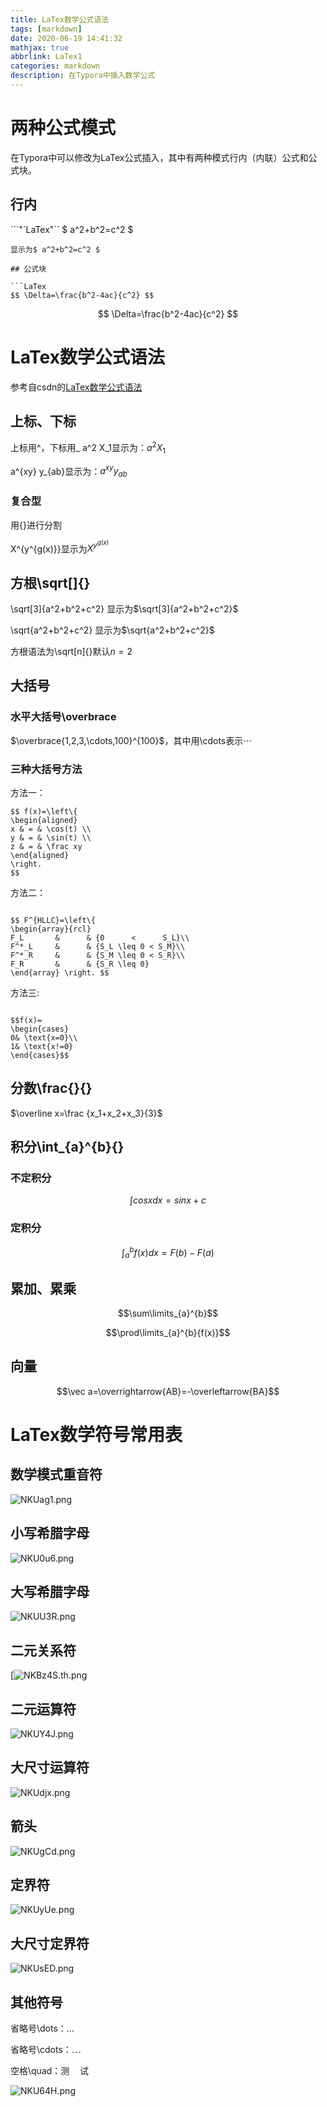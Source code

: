 ```yaml
---
title: LaTex数学公式语法
tags: [markdown]
date: 2020-06-19 14:41:32
mathjax: true
abbrlink: LaTex1
categories: markdown
description: 在Typora中插入数学公式
---
```


# 两种公式模式

在Typora中可以修改为LaTex公式插入，其中有两种模式行内（内联）公式和公式块。

## 行内

```"`LaTex"``
$ a^2+b^2=c^2 $
```
显示为$ a^2+b^2=c^2 $

## 公式块

```LaTex
$$ \Delta=\frac{b^2-4ac}{c^2} $$
```

$$ \Delta=\frac{b^2-4ac}{c^2} $$

# LaTex数学公式语法

参考自csdn的[LaTex数学公式语法](https://blog.csdn.net/guikunchen/article/details/88652407)

## 上标、下标

上标用^，下标用_
		a^2 X_1显示为：$a^2 X_1$

a^{xy} y_{ab}显示为：$a^{xy} y_{ab}$

### 复合型

用{}进行分割

X^{y^{g(x)}}显示为$X^{y^{g(x)}}$

## 方根\sqrt[]{}

\sqrt[3]{a^2+b^2+c^2} 显示为$\sqrt[3]{a^2+b^2+c^2}$

\sqrt{a^2+b^2+c^2} 显示为$\sqrt{a^2+b^2+c^2}$

方根语法为\sqrt[n]{}默认$n=2$

## 大括号

### 水平大括号\overbrace

$\overbrace{1,2,3,\cdots,100}^{100}$，其中用\cdots表示$\cdots$
### 三种大括号方法
方法一：
```mathjax
$$ f(x)=\left\{
\begin{aligned}
x & = & \cos(t) \\
y & = & \sin(t) \\
z & = & \frac xy
\end{aligned}
\right.
$$
```
方法二：
```

$$ F^{HLLC}=\left\{
\begin{array}{rcl}
F_L       &      & {0      <      S_L}\\
F^*_L     &      & {S_L \leq 0 < S_M}\\
F^*_R     &      & {S_M \leq 0 < S_R}\\
F_R       &      & {S_R \leq 0}
\end{array} \right. $$
```
方法三:
```

$$f(x)=
\begin{cases}
0& \text{x=0}\\
1& \text{x!=0}
\end{cases}$$
```



## 分数\frac{}{}

$\overline x=\frac {x_1+x_2+x_3}{3}$

## 积分\int_{a}^{b}{}

### 不定积分

$$\int{cosxdx}=sinx+c$$

### 定积分

$$\int_{a}^{b}f(x)dx=F(b)-F(a)$$

## 累加、累乘

$$\sum\limits_{a}^{b}$$

$$\prod\limits_{a}^{b}{f(x)}$$

## 向量

$$\vec a=\overrightarrow{AB}=-\overleftarrow{BA}$$

# LaTex数学符号常用表

## 数学模式重音符
![NKUag1.png](https://s1.ax1x.com/2020/06/19/NKUag1.png)
## 小写希腊字母
![NKU0u6.png](https://s1.ax1x.com/2020/06/19/NKU0u6.png)
## 大写希腊字母
![NKUU3R.png](https://s1.ax1x.com/2020/06/19/NKUU3R.png)
## 二元关系符
[![NKBz4S.th.png](https://s1.ax1x.com/2020/06/19/NKBz4S.png)
## 二元运算符
![NKUY4J.png](https://s1.ax1x.com/2020/06/19/NKUY4J.png)
## 大尺寸运算符
![NKUdjx.png](https://s1.ax1x.com/2020/06/19/NKUdjx.png)
## 箭头
![NKUgCd.png](https://s1.ax1x.com/2020/06/19/NKUgCd.png)
## 定界符
![NKUyUe.png](https://s1.ax1x.com/2020/06/19/NKUyUe.png)
## 大尺寸定界符
![NKUsED.png](https://s1.ax1x.com/2020/06/19/NKUsED.png)
## 其他符号

省略号\dots：$\dots$

省略号\cdots：$\cdots$

空格\quad：测$\quad$试

![NKU64H.png](https://s1.ax1x.com/2020/06/19/NKU64H.png)

